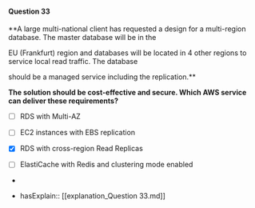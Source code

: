 #### Question  33

**A large multi-national client has requested a design for a multi-region database. The master database will be in the

EU (Frankfurt) region and databases will be located in 4 other regions to service local read traffic. The database

should be a managed service including the replication.**

**The solution should be cost-effective and secure. Which AWS service can deliver these requirements?**

- [ ] RDS with Multi-AZ

- [ ] EC2 instances with EBS replication

- [x] RDS with cross-region Read Replicas

- [ ] ElastiCache with Redis and clustering mode enabled

*

- hasExplain:: [[explanation_Question  33.md]]
